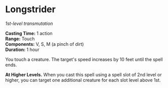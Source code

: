 # Longstrider 
_1st-level transmutation_ 

**Casting Time:** 1 action    
**Range:** Touch    
**Components:** V, S, M (a pinch of dirt)    
**Duration:** 1 hour 

You touch a creature. The target's speed increases by 10 feet until the spell ends. 

**At Higher Levels.** When you cast this spell using a spell slot of 2nd level or higher, you can target one additional creature for each slot level above 1st.
